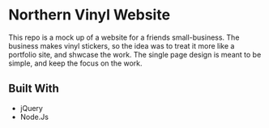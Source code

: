 # Northern Vinyl Website

This repo is a mock up of a website for a friends small-business. The business makes vinyl stickers, so the idea was to treat it more like a portfolio site, and shwcase the work. The single page design is meant to be simple, and keep the focus on the work.

## Built With

* jQuery
* Node.Js
